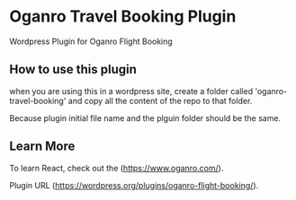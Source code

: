 # Oganro Travel Booking Plugin
Wordpress Plugin for Oganro Flight Booking 

## How to use this plugin
when you are using this in a wordpress site, create a folder called 'oganro-travel-booking' and copy all the content of the repo to that folder.

Because plugin initial file name and the plguin folder should be the same. 

## Learn More
To learn React, check out the (https://www.oganro.com/).

Plugin URL (https://wordpress.org/plugins/oganro-flight-booking/).

